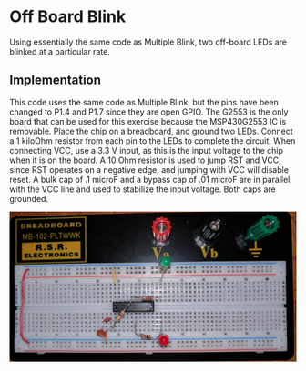 # Off Board Blink

Using essentially the same code as Multiple Blink, two off-board LEDs are blinked at a particular rate.

## Implementation

This code uses the same code as Multiple Blink, but the pins have been changed to P1.4 and P1.7 since they are open GPIO. The G2553 is the only board that can be used for this exercise because the MSP430G2553 IC is removable. Place the chip on a breadboard, and ground two LEDs. Connect a 1 kiloOhm resistor from each pin to the LEDs to complete the circuit. When connecting VCC, use a 3.3 V input, as this is the input voltage to the chip when it is on the board. A 10 Ohm resistor is used to jump RST and VCC, since RST operates on a negative edge, and jumping with VCC will disable reset. A bulk cap of .1 microF and a bypass cap of .01 microF are in parallel with the VCC line and used to stabilize the input voltage. Both caps are grounded.

<img src="offboard.jpg" alt="Off-Board LED Circuit" style="width:1894;height:143">